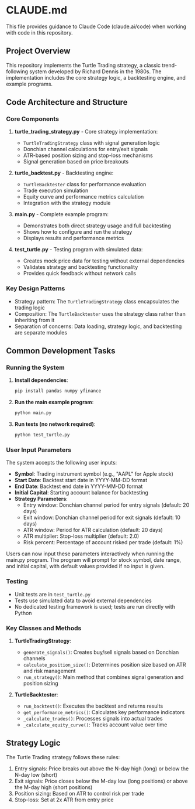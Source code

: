 # CLAUDE.md

This file provides guidance to Claude Code (claude.ai/code) when working with code in this repository.

## Project Overview

This repository implements the Turtle Trading strategy, a classic trend-following system developed by Richard Dennis in the 1980s. The implementation includes the core strategy logic, a backtesting engine, and example programs.

## Code Architecture and Structure

### Core Components

1. **turtle_trading_strategy.py** - Core strategy implementation:
   - `TurtleTradingStrategy` class with signal generation logic
   - Donchian channel calculations for entry/exit signals
   - ATR-based position sizing and stop-loss mechanisms
   - Signal generation based on price breakouts

2. **turtle_backtest.py** - Backtesting engine:
   - `TurtleBacktester` class for performance evaluation
   - Trade execution simulation
   - Equity curve and performance metrics calculation
   - Integration with the strategy module

3. **main.py** - Complete example program:
   - Demonstrates both direct strategy usage and full backtesting
   - Shows how to configure and run the strategy
   - Displays results and performance metrics

4. **test_turtle.py** - Testing program with simulated data:
   - Creates mock price data for testing without external dependencies
   - Validates strategy and backtesting functionality
   - Provides quick feedback without network calls

### Key Design Patterns

- Strategy pattern: The `TurtleTradingStrategy` class encapsulates the trading logic
- Composition: The `TurtleBacktester` uses the strategy class rather than inheriting from it
- Separation of concerns: Data loading, strategy logic, and backtesting are separate modules

## Common Development Tasks

### Running the System

1. **Install dependencies**:
   ```bash
   pip install pandas numpy yfinance
   ```

2. **Run the main example program**:
   ```bash
   python main.py
   ```

3. **Run tests (no network required)**:
   ```bash
   python test_turtle.py
   ```

### User Input Parameters

The system accepts the following user inputs:
- **Symbol**: Trading instrument symbol (e.g., "AAPL" for Apple stock)
- **Start Date**: Backtest start date in YYYY-MM-DD format
- **End Date**: Backtest end date in YYYY-MM-DD format
- **Initial Capital**: Starting account balance for backtesting
- **Strategy Parameters**:
  - Entry window: Donchian channel period for entry signals (default: 20 days)
  - Exit window: Donchian channel period for exit signals (default: 10 days)
  - ATR window: Period for ATR calculation (default: 20 days)
  - ATR multiplier: Stop-loss multiplier (default: 2.0)
  - Risk percent: Percentage of account risked per trade (default: 1%)

Users can now input these parameters interactively when running the main.py program. The program will prompt for stock symbol, date range, and initial capital, with default values provided if no input is given.

### Testing

- Unit tests are in `test_turtle.py`
- Tests use simulated data to avoid external dependencies
- No dedicated testing framework is used; tests are run directly with Python

### Key Classes and Methods

1. **TurtleTradingStrategy**:
   - `generate_signals()`: Creates buy/sell signals based on Donchian channels
   - `calculate_position_size()`: Determines position size based on ATR and risk management
   - `run_strategy()`: Main method that combines signal generation and position sizing

2. **TurtleBacktester**:
   - `run_backtest()`: Executes the backtest and returns results
   - `get_performance_metrics()`: Calculates key performance indicators
   - `_calculate_trades()`: Processes signals into actual trades
   - `_calculate_equity_curve()`: Tracks account value over time

## Strategy Logic

The Turtle Trading strategy follows these rules:
1. Entry signals: Price breaks out above the N-day high (long) or below the N-day low (short)
2. Exit signals: Price closes below the M-day low (long positions) or above the M-day high (short positions)
3. Position sizing: Based on ATR to control risk per trade
4. Stop-loss: Set at 2x ATR from entry price